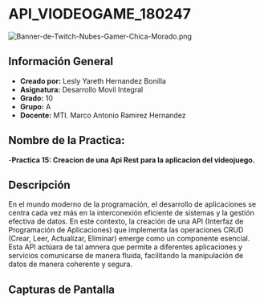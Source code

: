 # API_VIODEOGAME_180247
![Banner-de-Twitch-Nubes-Gamer-Chica-Morado.png](https://i.postimg.cc/15q3LFXF/Banner-de-Twitch-Nubes-Gamer-Chica-Morado.png)
## Información General

- **Creado por:** Lesly Yareth Hernandez Bonilla
- **Asignatura:** Desarrollo Movil Integral
- **Grado:** 10
- **Grupo:** A
- **Docente:** MTI. Marco Antonio Ramirez Hernandez
## Nombre de la Practica:
-**Practica 15: Creacion de una Api Rest para la aplicacion del videojuego.**
## Descripción
En el mundo moderno de la programación, el desarrollo de aplicaciones se centra cada vez más en la interconexión eficiente de sistemas y la gestión efectiva de datos. En este contexto, la creación de una API (Interfaz de Programación de Aplicaciones) que implementa las operaciones CRUD (Crear, Leer, Actualizar, Eliminar) emerge como un componente esencial. Esta API actúara de tal amnera que permite a diferentes aplicaciones y servicios comunicarse de manera fluida, facilitando la manipulación de datos de manera coherente y segura.

## Capturas de Pantalla
